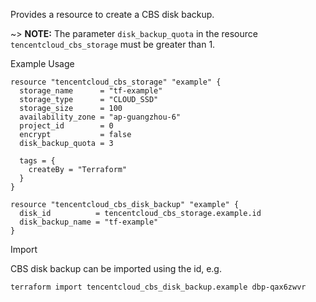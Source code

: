 Provides a resource to create a CBS disk backup.

~> **NOTE:** The parameter `disk_backup_quota` in the resource `tencentcloud_cbs_storage` must be greater than 1.

Example Usage

```hcl
resource "tencentcloud_cbs_storage" "example" {
  storage_name      = "tf-example"
  storage_type      = "CLOUD_SSD"
  storage_size      = 100
  availability_zone = "ap-guangzhou-6"
  project_id        = 0
  encrypt           = false
  disk_backup_quota = 3

  tags = {
    createBy = "Terraform"
  }
}

resource "tencentcloud_cbs_disk_backup" "example" {
  disk_id          = tencentcloud_cbs_storage.example.id
  disk_backup_name = "tf-example"
}
```

Import

CBS disk backup can be imported using the id, e.g.

```
terraform import tencentcloud_cbs_disk_backup.example dbp-qax6zwvr
```